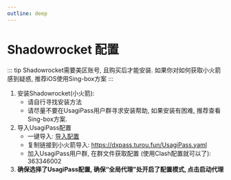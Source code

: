 ```yaml
---
outline: deep
---
```


# Shadowrocket 配置

::: tip
Shadowrocket需要美区账号, 且购买后才能安装. 如果你对如何获取小火箭感到疑惑, 推荐iOS使用Sing-box方案
:::

1. 安装Shadowrocket(小火箭): 
    - 请自行寻找安装方法
    - 请尽量不要在UsagiPass用户群寻求安装帮助, 如果安装有困难, 推荐查看Sing-box方案.
2. 导入UsagiPass配置
    - 一键导入: [导入配置](clash://install-config?url=https://dxpass.turou.fun/UsagiPass.yaml&name=UsagiPass)
    - 复制链接到小火箭导入: https://dxpass.turou.fun/UsagiPass.yaml
    - 加入UsagiPass用户群, 在群文件获取配置 (使用Clash配置就可以了): 363346002
3. **确保选择了UsagiPass配置, 确保“全局代理”处开启了配置模式, 点击启动代理**